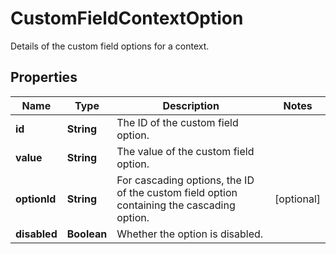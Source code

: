 

# CustomFieldContextOption

Details of the custom field options for a context.
## Properties

Name | Type | Description | Notes
------------ | ------------- | ------------- | -------------
**id** | **String** | The ID of the custom field option. | 
**value** | **String** | The value of the custom field option. | 
**optionId** | **String** | For cascading options, the ID of the custom field option containing the cascading option. |  [optional]
**disabled** | **Boolean** | Whether the option is disabled. | 



